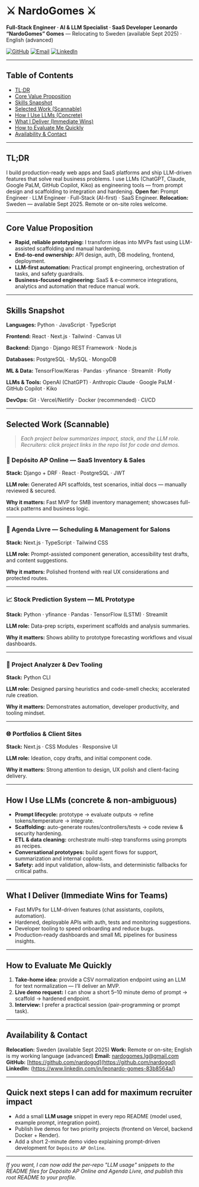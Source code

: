 # ⚔️ NardoGomes ⚔️

**Full-Stack Engineer · AI & LLM Specialist · SaaS Developer**
**Leonardo “NardoGomes” Gomes** — Relocating to Sweden (available Sept 2025) · English (advanced)

[![GitHub](https://img.shields.io/badge/GitHub-100000?style=for-the-badge\&logo=github\&logoColor=white)](https://github.com/nardogod) [![Email](https://img.shields.io/badge/Email-D14836?style=for-the-badge\&logo=gmail\&logoColor=white)](mailto:nardogomes.lg@gmail.com) [![LinkedIn](https://img.shields.io/badge/LinkedIn-0A66C2?style=for-the-badge\&logo=linkedin\&logoColor=white)](https://www.linkedin.com/in/nardogod)

---

## Table of Contents

* [TL;DR](#tldr)
* [Core Value Proposition](#core-value-proposition)
* [Skills Snapshot](#skills-snapshot)
* [Selected Work (Scannable)](#selected-work-scannable)
* [How I Use LLMs (Concrete)](#how-i-use-llms-concrete)
* [What I Deliver (Immediate Wins)](#what-i-deliver-immediate-wins)
* [How to Evaluate Me Quickly](#how-to-evaluate-me-quickly)
* [Availability & Contact](#availability--contact)

---

## TL;DR

I build production-ready web apps and SaaS platforms and ship LLM-driven features that solve real business problems. I use LLMs (ChatGPT, Claude, Google PaLM, GitHub Copilot, Kiko) as engineering tools — from prompt design and scaffolding to integration and hardening.
**Open for:** Prompt Engineer · LLM Engineer · Full-Stack (AI-first) · SaaS Engineer.
**Relocation:** Sweden — available Sept 2025. Remote or on-site roles welcome.

---

## Core Value Proposition

* **Rapid, reliable prototyping:** I transform ideas into MVPs fast using LLM-assisted scaffolding and manual hardening.
* **End-to-end ownership:** API design, auth, DB modeling, frontend, deployment.
* **LLM-first automation:** Practical prompt engineering, orchestration of tasks, and safety guardrails.
* **Business-focused engineering:** SaaS & e-commerce integrations, analytics and automation that reduce manual work.

---

## Skills Snapshot

**Languages:** Python · JavaScript · TypeScript

**Frontend:** React · Next.js · Tailwind · Canvas UI

**Backend:** Django · Django REST Framework · Node.js

**Databases:** PostgreSQL · MySQL · MongoDB

**ML & Data:** TensorFlow/Keras · Pandas · yfinance · Streamlit · Plotly

**LLMs & Tools:** OpenAI (ChatGPT) · Anthropic Claude · Google PaLM · GitHub Copilot · Kiko

**DevOps:** Git · Vercel/Netlify · Docker (recommended) · CI/CD



---

## Selected Work (Scannable)

> *Each project below summarizes impact, stack, and the LLM role. Recruiters: click project links in the repo list for code and demos.*

### 🧰 Depósito AP Online — SaaS Inventory & Sales

**Stack:** Django + DRF · React · PostgreSQL · JWT

**LLM role:** Generated API scaffolds, test scenarios, initial docs — manually reviewed & secured.

**Why it matters:** Fast MVP for SMB inventory management; showcases full-stack patterns and business logic.

---

### 📅 Agenda Livre — Scheduling & Management for Salons

**Stack:** Next.js · TypeScript · Tailwind CSS

**LLM role:** Prompt-assisted component generation, accessibility test drafts, and content suggestions.

**Why it matters:** Polished frontend with real UX considerations and protected routes.

---

### 📈 Stock Prediction System — ML Prototype

**Stack:** Python · yfinance · Pandas · TensorFlow (LSTM) · Streamlit

**LLM role:** Data-prep scripts, experiment scaffolds and analysis summaries.

**Why it matters:** Shows ability to prototype forecasting workflows and visual dashboards.

---

### 🔧 Project Analyzer & Dev Tooling

**Stack:** Python CLI

**LLM role:** Designed parsing heuristics and code-smell checks; accelerated rule creation.

**Why it matters:** Demonstrates automation, developer productivity, and tooling mindset.

---

### 🌐 Portfolios & Client Sites

**Stack:** Next.js · CSS Modules · Responsive UI

**LLM role:** Ideation, copy drafts, and initial component code.

**Why it matters:** Strong attention to design, UX polish and client-facing delivery.

---

## How I Use LLMs (concrete & non-ambiguous)

* **Prompt lifecycle:** prototype → evaluate outputs → refine tokens/temperature → integrate.
* **Scaffolding:** auto-generate routes/controllers/tests → code review & security hardening.
* **ETL & data cleaning:** orchestrate multi-step transforms using prompts as recipes.
* **Conversational prototypes:** build agent flows for support, summarization and internal copilots.
* **Safety:** add input validation, allow-lists, and deterministic fallbacks for critical paths.

---

## What I Deliver (Immediate Wins for Teams)

* Fast MVPs for LLM-driven features (chat assistants, copilots, automation).
* Hardened, deployable APIs with auth, tests and monitoring suggestions.
* Developer tooling to speed onboarding and reduce bugs.
* Production-ready dashboards and small ML pipelines for business insights.

---

## How to Evaluate Me Quickly

1. **Take-home idea:** provide a CSV normalization endpoint using an LLM for text normalization — I’ll deliver an MVP.
2. **Live demo request:** I can show a short 5–10 minute demo of prompt → scaffold → hardened endpoint.
3. **Interview:** I prefer a practical session (pair-programming or prompt task).

---

## Availability & Contact

**Relocation:** Sweden (available Sept 2025)
**Work:** Remote or on-site; English is my working language (advanced)
**Email:** [nardogomes.lg@gmail.com](mailto:nardogomes.lg@gmail.com)
**GitHub:** [https://github.com/nardogod](https://github.com/nardogod)
**LinkedIn:** (https://www.linkedin.com/in/leonardo-gomes-83b8564a/)

---

## Quick next steps I can add for maximum recruiter impact

* Add a small **LLM usage** snippet in every repo README (model used, example prompt, integration point).
* Publish live demos for two priority projects (frontend on Vercel, backend Docker + Render).
* Add a short 2-minute demo video explaining prompt-driven development for `Depósito AP Online`.

---

*If you want, I can now add the per-repo "LLM usage" snippets to the README files for Depósito AP Online and Agenda Livre, and publish this root README to your profile.*
